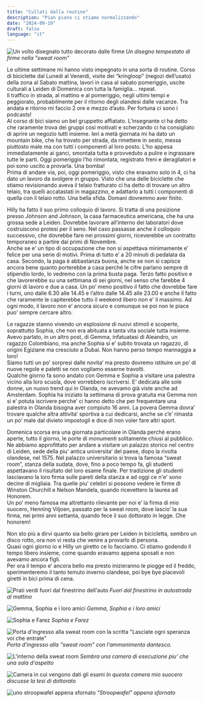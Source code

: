 ```yaml
---
title: "Cullati dalla routine"
description: "Pian piano ci stiamo normalizzando"
date: "2024-09-19"
draft: false
language: "it"
---
```


![Un volto disegnato tutto decorato dalle firme](../../../../assets/images/post-33/pic-1.jpg)
_Un disegno tempestato di firme nella "sweat room"_

Le ultime settimane mi hanno visto impegnato in una sorta di routine. Corso di biciclette dal Lunedi al Venerdi, visite dei “kringloop” (negozi dell’usato) della zona al Sabato mattina, lavori in casa al sabato pomeriggio, uscite culturali a Leiden di Domenica con tutta la famiglia… repeat.\
Il traffico in strada, al mattino e al pomeriggio, negli ultimi tempi e peggiorato, probabilmente per il ritorno degli olandesi dalle vacanze. Tra andata e ritorno mi faccio 2 ore e mezzo d’auto. Per fortuna ci sono i podcasts!\
Al corso di bici siamo un bel gruppetto affiatato. L’insegnante ci ha detto che raramente trova dei gruppi così motivati e scherzando ci ha consigliato di aprire un negozio tutti insieme.
Ieri a metà giornata mi ha dato un mountain bike, che ha trovato per strada, da rimettere in sesto, messa piuttosto male ma con tutti i componenti al loro posto. L’ho appesa immediatamente ai ganci, smontata tutta e provveduto a pulire e ingrassare tutte le parti. Oggi pomeriggio l’ho rimontata, registrato freni e deragliatori e poi sono uscito a provarla. Una bomba! \
Prima di andare via, poi, oggi pomeriggio, visto che eravamo solo in 4, ci ha dato un lavoro da svolgere in gruppo. Visto che una delle biciclette che stiamo revisionando aveva il telaio fratturato ci ha detto di trovare un altro telaio, tra quelli accatastati in magazzino, e adattarlo a tutti i componenti di quella con il telaio rotto. Una bella sfida. Domani dovremmo aver finito.

Hilly ha fatto il suo primo colloquio di lavoro. Si tratta di una posizione presso Johnson and Johnson, la casa farmaceutica americana, che ha una grossa sede a Leiden. Dovrebbe lavorare all’interno dei laboratori dove costruiscono protesi per il seno. Nel caso passasse anche il colloquio successivo, che dovrebbe fare nei prossimi giorni, riceverebbe un contratto temporaneo a partire dai primi di Novembre.\
Anche se e’ un tipo di occupazione che non si aspettava minimamente e’ felice per una serie di motivi. Prima di tutto e’ a 20 minuti di pedalata da casa. Secondo, la paga è abbastanza buona, anche se non si capisce ancora bene quanto porterebbe a casa perché le cifre parlano sempre di stipendio lordo, lo vedremo con la prima busta paga. Terzo fatto positivo e che lavorerebbe su una settimana di sei giorni, nel senso che farebbe 4 giorni di lavoro e due a casa. Un po’ meno positivo il fatto che dovrebbe fare i turni, uno dalle 6.30 alle 14.45 e l’altro dalle 14.45 alle 23.00 e anche il fatto che raramente le capiterebbe tutto il weekend libero non e' il massimo. Ad ogni modo, il lavoro non e’ ancora sicuro e comunque se poi non le piace puo’ sempre cercare altro.

Le ragazze stanno vivendo un esplosione di nuovi stimoli e scoperte, soprattutto Sophia, che non era abituata a tanta vita sociale tutta insieme. Avevo parlato, in un altro post, di Gemma, infatuatasi di Aleandro, un ragazzo Colombiano, ma anche Sophia si e’ subito trovata un ragazzo, di origini Egiziane ma cresciuto a Dubai. Non hanno perso tempo mannaggia a loro!\
Siamo tutti un po’ sorpresi dalle novita’ ma presto dovremo istituire un po’ di nuove regole e paletti se non vogliamo esserne travolti.\
Qualche giorno fa sono andato con Gemma e Sophia a visitare una palestra vicino alla loro scuola, dove vorrebbero iscriversi. E’ dedicata alle sole donne, un nuovo trend qui in Olanda, ne avevamo già viste anche ad Amsterdam. Sophia ha iniziato la settimana di prova gratuita ma Gemma non si e’ potuta iscrivere perche’ ci hanno detto che per frequentare una palestra in Olanda bisogna aver compiuto 16 anni. La povera Gemma dovra’ trovare qualche altra attivita’ sportiva a cui dedicarsi, anche se c’e’ rimasta un po’ male dal divieto impostogli e dice di non voler fare altri sport.

Domenica scorsa era una giornata particolare in Olanda perché erano aperte, tutto il giorno, le porte di monumenti solitamente chiusi al pubblico.\
Ne abbiamo approfittato per andare a visitare un palazzo storico nel centro di Leiden, sede della piu’ antica universita’ del paese, dopo la rivolta olandese, nel 1575. Nel palazzo universitario si trova la famosa “sweat room”, stanza della sudata, dove, fino a poco tempo fa, gli studenti aspettavano il risultato del loro esame finale. Per tradizione gli studenti lasciavano la loro firma sulle pareti della stanza e ad oggi ce n'e' sono decine di migliaia. Tra quelle piu’ celebri si possono vedere le firme di Winston Churchill e Nelson Mandela, quando ricevettero la laurea ad Honorem.\
Un po’ meno famosa ma altrettanto rilevante per noi e’ la firma di mio suocero, Henning Viljoen, passato per la sweat room, dove lascio’ la sua firma, nei primi anni settanta, quando fece il suo dottorato in legge. Che honorem!

Non sto più a dirvi quanto sia bello girare per Leiden in bicicletta, sembro un disco rotto, ora non vi resta che venire a provarlo di persona.\
Quasi ogni giorno io e Hilly un giretto ce lo facciamo. Ci stiamo godendo il tempo libero insieme, come quando eravamo appena sposati e non avevamo ancora figli.\
Per ora il tempo e’ ancora bello ma presto inizieranno le piogge ed il freddo, sperimenteremo il tanto temuto inverno olandese, poi bye bye piacevoli giretti in bici prima di cena.

![Prati verdi fuori dal finestrino dell'auto](../../../../assets/images/post-33/pic-2.jpg)
_Fuori dal finestrino in autostrada al mattino_

![Gemma, Sophia e i loro amici](../../../../assets/images/post-33/pic-3.jpg)
_Gemma, Sophia e i loro amici_

![Sophia e Farez](../../../../assets/images/post-33/pic-4.jpg)
_Sophia e Farez_

![Porta d'ingresso alla sweat room con la scritta "Lasciate ogni speranza voi che entrate"](../../../../assets/images/post-33/pic-5.jpg)
_Porta d'ingresso alla "sweat room" con l'ammonimento dantesco._

![L'interno della sweat room](../../../../assets/images/post-33/pic-6.jpg)
_Sembra una camera di esecuzione piu' che una sala d'aspetto_

![Camera in cui vengono dati gli esami](../../../../assets/images/post-33/pic-7.jpg)
_In questa camera mio suocero discusse la tesi di dottorato_

![uno stroopwafel appena sfornato](../../../../assets/images/post-33/pic-8.jpg)
_"Stroopwafel" appena sfornato_
